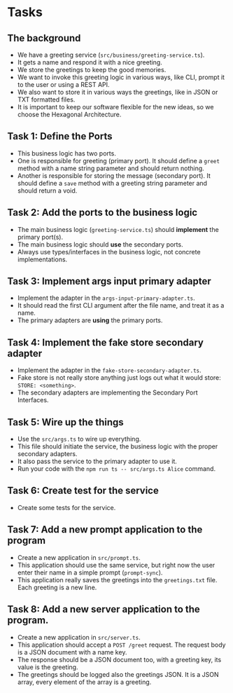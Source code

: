 # Tasks

## The background

- We have a greeting service (`src/business/greeting-service.ts`).
- It gets a name and respond it with a nice greeting. 
- We store the greetings to keep the good memories.
- We want to invoke this greeting logic in various ways, like CLI, prompt it to the user or using a REST API.
- We also want to store it in various ways the greetings, like in JSON or TXT formatted files. 
- It is important to keep our software flexible for the new ideas, so we choose the Hexagonal Architecture.

## Task 1: Define the Ports

- This business logic has two ports.
- One is responsible for greeting (primary port). It should define a `greet` method with a name string parameter and should return nothing.
- Another is responsible for storing the message (secondary port). It should define a `save` method with a greeting string parameter and should return a void. 

## Task 2: Add the ports to the business logic

- The main business logic (`greeting-service.ts`) should **implement** the primary port(s).
- The main business logic should **use** the secondary ports. 
- Always use types/interfaces in the business logic, not concrete implementations.

## Task 3: Implement args input primary adapter

- Implement the adapter in the `args-input-primary-adapter.ts`. 
- It should read the first CLI argument after the file name, and treat it as a name.
- The primary adapters are **using** the primary ports.

## Task 4: Implement the fake store secondary adapter

- Implement the adapter in the `fake-store-secondary-adapter.ts`.
- Fake store is not really store anything just logs out what it would store: `STORE: <something>`.
- The secondary adapters are implementing the Secondary Port Interfaces.

## Task 5: Wire up the things

- Use the `src/args.ts` to wire up everything.
- This file should initiate the service, the business logic with the proper secondary adapters.
- It also pass the service to the primary adapter to use it.
- Run your code with the `npm run ts -- src/args.ts Alice` command.

## Task 6: Create test for the service

- Create some tests for the service.

## Task 7: Add a new prompt application to the program

- Create a new application in `src/prompt.ts`.
- This application should use the same service, but right now the user enter their name
in a simple prompt (`prompt-sync`). 
- This application really saves the greetings into the `greetings.txt` file. Each greeting is a new line.

## Task 8: Add a new server application to the program.

- Create a new application in `src/server.ts`.
- This application should accept a `POST /greet` request. The request body is a JSON document with a name key.
- The response should be a JSON document too, with a greeting key, its value is the greeting.
- The greetings should be logged also the greetings JSON. It is a JSON array, every element of the array is a greeting.